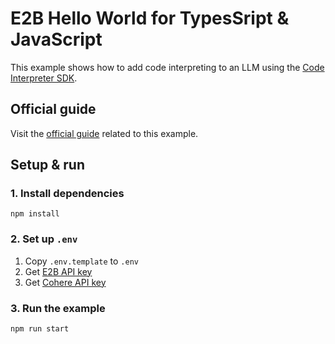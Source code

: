 # E2B Hello World for TypesSript & JavaScript

This example shows how to add code interpreting to an LLM using the [Code Interpreter SDK](https://github.com/e2b-e2b/code-interpreter).

## Official guide
Visit the [official guide](https://e2b.dev/docs/hello-world/js) related to this example.


## Setup & run
### 1. Install dependencies
```
npm install
```

### 2. Set up `.env`

1. Copy `.env.template` to `.env`
1. Get [E2B API key](https://e2b.dev/docs/getting-started/api-key)
1. Get [Cohere API key](https://anthropic.com)

### 3. Run the example
```
npm run start
```
